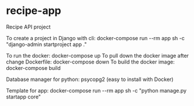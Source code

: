 # recipe-app
Recipe API project

To create a project in Django with cli: docker-compose run --rm app sh -c "django-admin startproject app ."

To run the docker: docker-compose up
To pull down the docker image after change Dockerfile: docker-compose down
To build the docker image: docker-compose build

Database manager for python: psycopg2 (easy to install with Docker) 

Template for app: docker-compose run --rm app sh -c "python manage.py startapp core"
